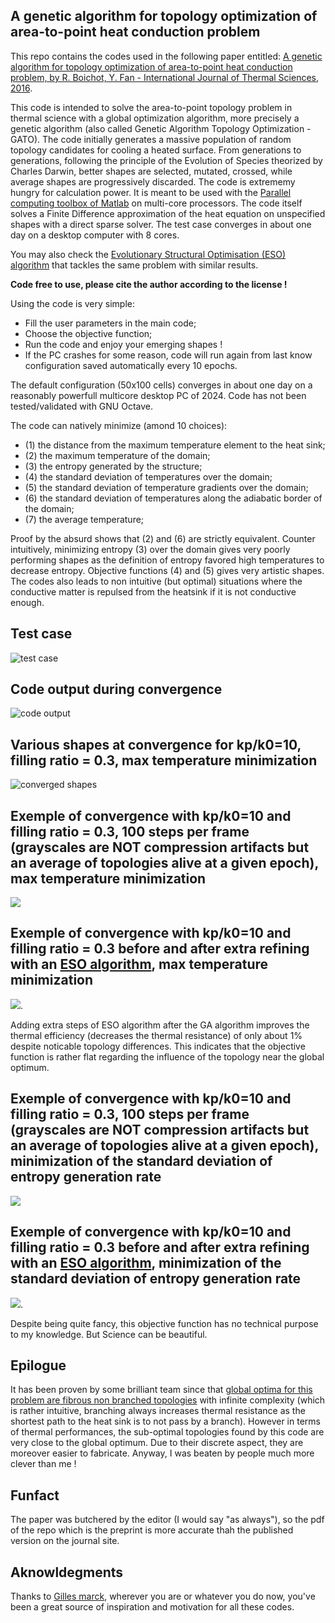 ## A  genetic algorithm for topology optimization of area-to-point heat conduction problem

This repo contains the codes used in the following paper entitled: [A genetic algorithm for topology optimization of area-to-point heat conduction problem, by R. Boichot, Y. Fan - International Journal of Thermal Sciences, 2016](https://doi.org/10.1016/j.ijthermalsci.2016.05.015).

This code is intended to solve the area-to-point topology problem in thermal science with a global optimization algorithm, more precisely a genetic algorithm (also called Genetic Algorithm Topology Optimization - GATO). The code initially generates a massive population of random topology candidates for cooling a heated surface. From generations to generations, following the principle of the Evolution of Species theorized by Charles Darwin, better shapes are selected, mutated, crossed, while average shapes are progressively discarded. The code is extrememy hungry for calculation power. It is meant to be used with the [Parallel computing toolbox of Matlab](https://fr.mathworks.com/products/parallel-computing.html) on multi-core processors. The code itself solves a Finite Difference approximation of the heat equation on unspecified shapes with a direct sparse solver. The test case converges in about one day on a desktop computer with 8 cores.

You may also check the [Evolutionary Structural Optimisation (ESO) algorithm](https://github.com/Raphael-Boichot/Evolutionary-structural-optimisation-algorithm) that tackles the same problem with similar results.

**Code free to use, please cite the author according to the license !**

Using the code is very simple: 
- Fill the user parameters in the main code;
- Choose the objective function;
- Run the code and enjoy your emerging shapes !
- If the PC crashes for some reason, code will run again from last know configuration saved automatically every 10 epochs.

The default configuration (50x100 cells) converges in about one day on a reasonably powerfull multicore desktop PC of 2024. Code has not been tested/validated with GNU Octave.

The code can natively minimize (amond 10 choices):
- (1) the distance from the maximum temperature element to the heat sink;
- (2) the maximum temperature of the domain;
- (3) the entropy generated by the structure;
- (4) the standard deviation of temperatures over the domain;
- (5) the standard deviation of temperature gradients over the domain;
- (6) the standard deviation of temperatures along the adiabatic border of the domain;
- (7) the average temperature;

Proof by the absurd shows that (2) and (6) are strictly equivalent. Counter intuitively, minimizing entropy (3) over the domain gives very poorly performing shapes as the definition of entropy favored high temperatures to decrease entropy. Objective functions (4) and (5) gives very artistic shapes. The codes also leads to non intuitive (but optimal) situations where the conductive matter is repulsed from the heatsink if it is not conductive enough.

## Test case
![test case](https://github.com/Raphael-Boichot/A-genetic-algorithm-for-topology-optimization-of-area-to-point-heat-conduction-problem/blob/main/Pictures/Test_case.png)

## Code output during convergence
![code output](https://github.com/Raphael-Boichot/A-genetic-algorithm-for-topology-optimization-of-area-to-point-heat-conduction-problem/blob/main/Pictures/Code_Output.png)

## Various shapes at convergence for kp/k0=10, filling ratio = 0.3, max temperature minimization
![converged shapes](https://github.com/Raphael-Boichot/A-genetic-algorithm-for-topology-optimization-of-area-to-point-heat-conduction-problem/blob/main/Pictures/Converged_shapes.png)

## Exemple of convergence with kp/k0=10 and filling ratio = 0.3, 100 steps per frame (grayscales are NOT compression artifacts but an average of topologies alive at a given epoch), max temperature minimization
![](Pictures/GA_output.gif)

## Exemple of convergence with kp/k0=10 and filling ratio = 0.3 before and after extra refining with an [ESO algorithm](https://github.com/Raphael-Boichot/Evolutionary-structural-optimisation-algorithm), max temperature minimization
![](Pictures/Animation.gif). 

Adding extra steps of ESO algorithm after the GA algorithm improves the thermal efficiency (decreases the thermal resistance) of only about 1% despite noticable topology differences. This indicates that the objective function is rather flat regarding the influence of the topology near the global optimum.

## Exemple of convergence with kp/k0=10 and filling ratio = 0.3, 100 steps per frame (grayscales are NOT compression artifacts but an average of topologies alive at a given epoch), minimization of the standard deviation of entropy generation rate
![](Pictures/GA_output_2.gif)

## Exemple of convergence with kp/k0=10 and filling ratio = 0.3 before and after extra refining with an [ESO algorithm](https://github.com/Raphael-Boichot/Evolutionary-structural-optimisation-algorithm), minimization of the standard deviation of entropy generation rate
![](Pictures/Animation_2.gif). 

Despite being quite fancy, this objective function has no technical purpose to my knowledge. But Science can be beautiful.

## Epilogue

It has been proven by some brilliant team since that [global optima for this problem are fibrous non branched topologies](https://doi.org/10.1016/j.ijheatmasstransfer.2018.01.114) with infinite complexity (which is rather intuitive, branching always increases thermal resistance as the shortest path to the heat sink is to not pass by a branch). However in terms of thermal performances, the sub-optimal topologies found by this code are very close to the global optimum. Due to their discrete aspect, they are moreover easier to fabricate. Anyway, I was beaten by people much more clever than me !

## Funfact

The paper was butchered by the editor (I would say "as always"), so the pdf of the repo which is the preprint is more accurate thah the published version on the journal site.

## Aknowldegments

Thanks to [Gilles marck](https://theses.hal.science/pastel-00819099/), wherever you are or whatever you do now, you've been a great source of inspiration and motivation for all these codes.
